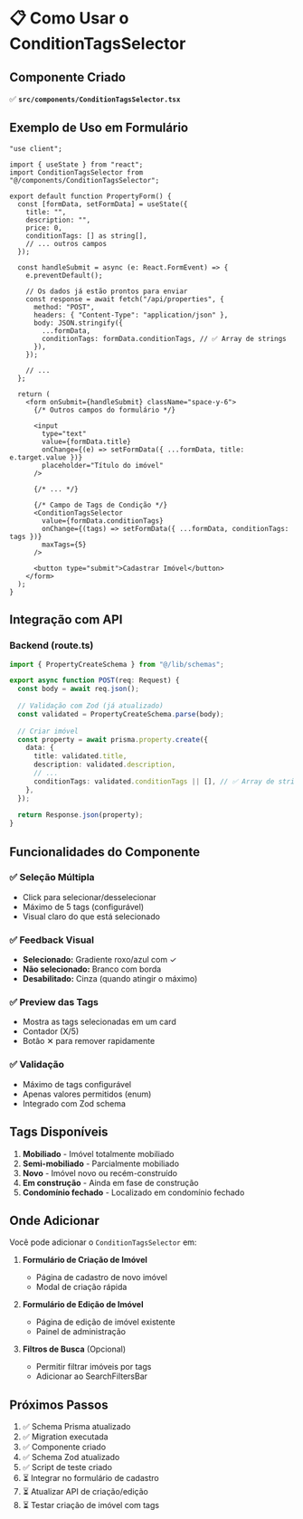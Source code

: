 # 📋 Como Usar o ConditionTagsSelector

## Componente Criado

✅ **`src/components/ConditionTagsSelector.tsx`**

## Exemplo de Uso em Formulário

```tsx
"use client";

import { useState } from "react";
import ConditionTagsSelector from "@/components/ConditionTagsSelector";

export default function PropertyForm() {
  const [formData, setFormData] = useState({
    title: "",
    description: "",
    price: 0,
    conditionTags: [] as string[],
    // ... outros campos
  });

  const handleSubmit = async (e: React.FormEvent) => {
    e.preventDefault();
    
    // Os dados já estão prontos para enviar
    const response = await fetch("/api/properties", {
      method: "POST",
      headers: { "Content-Type": "application/json" },
      body: JSON.stringify({
        ...formData,
        conditionTags: formData.conditionTags, // ✅ Array de strings
      }),
    });
    
    // ...
  };

  return (
    <form onSubmit={handleSubmit} className="space-y-6">
      {/* Outros campos do formulário */}
      
      <input
        type="text"
        value={formData.title}
        onChange={(e) => setFormData({ ...formData, title: e.target.value })}
        placeholder="Título do imóvel"
      />

      {/* ... */}

      {/* Campo de Tags de Condição */}
      <ConditionTagsSelector
        value={formData.conditionTags}
        onChange={(tags) => setFormData({ ...formData, conditionTags: tags })}
        maxTags={5}
      />

      <button type="submit">Cadastrar Imóvel</button>
    </form>
  );
}
```

## Integração com API

### Backend (route.ts)

```typescript
import { PropertyCreateSchema } from "@/lib/schemas";

export async function POST(req: Request) {
  const body = await req.json();
  
  // Validação com Zod (já atualizado)
  const validated = PropertyCreateSchema.parse(body);
  
  // Criar imóvel
  const property = await prisma.property.create({
    data: {
      title: validated.title,
      description: validated.description,
      // ...
      conditionTags: validated.conditionTags || [], // ✅ Array de strings
    },
  });
  
  return Response.json(property);
}
```

## Funcionalidades do Componente

### ✅ Seleção Múltipla
- Click para selecionar/desselecionar
- Máximo de 5 tags (configurável)
- Visual claro do que está selecionado

### ✅ Feedback Visual
- **Selecionado:** Gradiente roxo/azul com ✓
- **Não selecionado:** Branco com borda
- **Desabilitado:** Cinza (quando atingir o máximo)

### ✅ Preview das Tags
- Mostra as tags selecionadas em um card
- Contador (X/5)
- Botão ✕ para remover rapidamente

### ✅ Validação
- Máximo de tags configurável
- Apenas valores permitidos (enum)
- Integrado com Zod schema

## Tags Disponíveis

1. **Mobiliado** - Imóvel totalmente mobiliado
2. **Semi-mobiliado** - Parcialmente mobiliado
3. **Novo** - Imóvel novo ou recém-construído
4. **Em construção** - Ainda em fase de construção
5. **Condomínio fechado** - Localizado em condomínio fechado

## Onde Adicionar

Você pode adicionar o `ConditionTagsSelector` em:

1. **Formulário de Criação de Imóvel**
   - Página de cadastro de novo imóvel
   - Modal de criação rápida

2. **Formulário de Edição de Imóvel**
   - Página de edição de imóvel existente
   - Painel de administração

3. **Filtros de Busca** (Opcional)
   - Permitir filtrar imóveis por tags
   - Adicionar ao SearchFiltersBar

## Próximos Passos

1. ✅ Schema Prisma atualizado
2. ✅ Migration executada
3. ✅ Componente criado
4. ✅ Schema Zod atualizado
5. ✅ Script de teste criado
6. ⏳ Integrar no formulário de cadastro
7. ⏳ Atualizar API de criação/edição
8. ⏳ Testar criação de imóvel com tags
